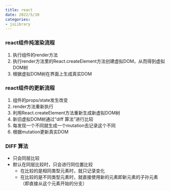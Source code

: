 ```yaml
---
title: react
date: 2022/5/10
categories:
- jsLibrary
---
```


### react组件扽渲染流程
1. 执行组件的render方法
2. 执行render方法里的React.createElement方法创建虚拟DOM，从而得到虚拟DOM树
3. 根据虚拟DOM树在界面上生成真实DOM

### react组件的更新流程
1. 组件的props/state发生改变
2. render方法重新执行
3. 利用React.createElement方法重新生成新虚拟DOM树
4. 新旧虚拟DOM树通过“diff 算法”进行比较
5. 每发现一个不同就生成一个mutation去记录这个不同
6. 根据mutation更新真实DOM

### DIFF 算法
+ 只会同层比较
+ 默认在同层比较时，只会进行同位置比较
  + 在比较的是相同类型元素时，就只记录变化
  + 在比较的是不同类型元素时，就直接使用新的元素即新元素的子孙元素（即直接从这个元素开始的分支）

